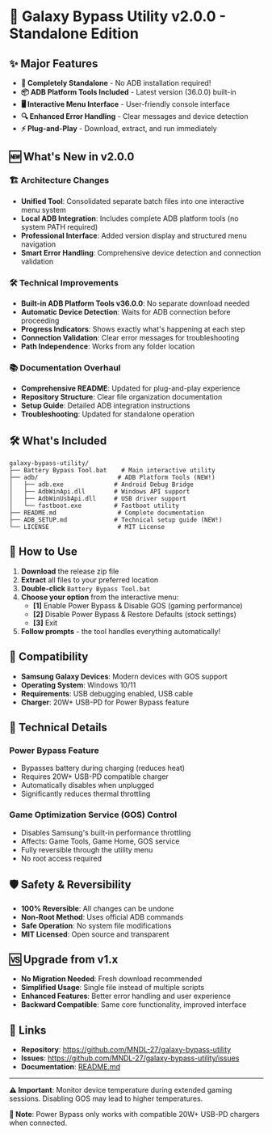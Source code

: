 # 🚀 Galaxy Bypass Utility v2.0.0 - Standalone Edition

## ✨ Major Features
- **🎯 Completely Standalone** - No ADB installation required!
- **📦 ADB Platform Tools Included** - Latest version (36.0.0) built-in
- **🖥️ Interactive Menu Interface** - User-friendly console interface
- **🔍 Enhanced Error Handling** - Clear messages and device detection
- **⚡ Plug-and-Play** - Download, extract, and run immediately

## 🆕 What's New in v2.0.0

### 🏗️ Architecture Changes
- **Unified Tool**: Consolidated separate batch files into one interactive menu system
- **Local ADB Integration**: Includes complete ADB platform tools (no system PATH required)
- **Professional Interface**: Added version display and structured menu navigation
- **Smart Error Handling**: Comprehensive device detection and connection validation

### 🛠️ Technical Improvements
- **Built-in ADB Platform Tools v36.0.0**: No separate download needed
- **Automatic Device Detection**: Waits for ADB connection before proceeding
- **Progress Indicators**: Shows exactly what's happening at each step
- **Connection Validation**: Clear error messages for troubleshooting
- **Path Independence**: Works from any folder location

### 📚 Documentation Overhaul
- **Comprehensive README**: Updated for plug-and-play experience
- **Repository Structure**: Clear file organization documentation
- **Setup Guide**: Detailed ADB integration instructions
- **Troubleshooting**: Updated for standalone operation

## 🛠️ What's Included

```
galaxy-bypass-utility/
├── Battery Bypass Tool.bat    # Main interactive utility
├── adb/                      # ADB Platform Tools (NEW!)
│   ├── adb.exe              # Android Debug Bridge
│   ├── AdbWinApi.dll        # Windows API support
│   ├── AdbWinUsbApi.dll     # USB driver support
│   └── fastboot.exe         # Fastboot utility
├── README.md                 # Complete documentation
├── ADB_SETUP.md             # Technical setup guide (NEW!)
└── LICENSE                   # MIT License
```

## 🚀 How to Use

1. **Download** the release zip file
2. **Extract** all files to your preferred location
3. **Double-click** `Battery Bypass Tool.bat`
4. **Choose your option** from the interactive menu:
   - **[1]** Enable Power Bypass & Disable GOS (gaming performance)
   - **[2]** Disable Power Bypass & Restore Defaults (stock settings)
   - **[3]** Exit
5. **Follow prompts** - the tool handles everything automatically!

## 📱 Compatibility

- **Samsung Galaxy Devices**: Modern devices with GOS support
- **Operating System**: Windows 10/11
- **Requirements**: USB debugging enabled, USB cable
- **Charger**: 20W+ USB-PD for Power Bypass feature

## 🔧 Technical Details

### Power Bypass Feature
- Bypasses battery during charging (reduces heat)
- Requires 20W+ USB-PD compatible charger
- Automatically disables when unplugged
- Significantly reduces thermal throttling

### Game Optimization Service (GOS) Control
- Disables Samsung's built-in performance throttling
- Affects: Game Tools, Game Home, GOS service
- Fully reversible through the utility menu
- No root access required

## 🛡️ Safety & Reversibility

- **100% Reversible**: All changes can be undone
- **Non-Root Method**: Uses official ADB commands
- **Safe Operation**: No system file modifications
- **MIT Licensed**: Open source and transparent

## 🆚 Upgrade from v1.x

- **No Migration Needed**: Fresh download recommended
- **Simplified Usage**: Single file instead of multiple scripts
- **Enhanced Features**: Better error handling and user experience
- **Backward Compatible**: Same core functionality, improved interface

## 🔗 Links

- **Repository**: https://github.com/MNDL-27/galaxy-bypass-utility
- **Issues**: https://github.com/MNDL-27/galaxy-bypass-utility/issues
- **Documentation**: [README.md](https://github.com/MNDL-27/galaxy-bypass-utility/blob/main/README.md)

---

**⚠️ Important**: Monitor device temperature during extended gaming sessions. Disabling GOS may lead to higher temperatures.

**🔋 Note**: Power Bypass only works with compatible 20W+ USB-PD chargers when connected.